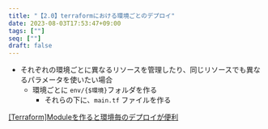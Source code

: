 ```yaml
---
title: "【2.0】terraformにおける環境ごとのデプロイ"
date: 2023-08-03T17:53:47+09:00
tags: [""]
seq: [""]
draft: false
---
```


- それぞれの環境ごとに異なるリソースを管理したり、同じリソースでも異なるパラメータを使いたい場合
  - 環境ごとに `env/{$環境}`フォルダを作る
    - それらの下に、`main.tf` ファイルを作る


[[Terraform]Moduleを作ると環境毎のデプロイが便利](https://dev.classmethod.jp/articles/terraform-deploy-module/)